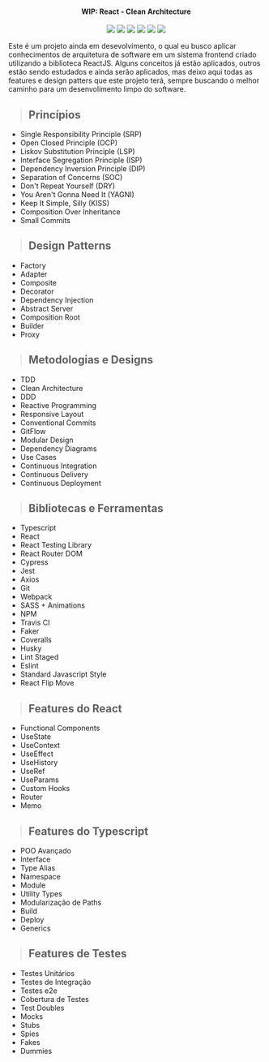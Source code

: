 <h4 align="center">
  WIP: React - Clean Architecture
</h4>

<p align="center">
    <img src="https://img.shields.io/github/languages/count/vilarjp/react-clean-architecture" />
    <img src="https://img.shields.io/github/languages/top/vilarjp/react-clean-architecture" />
    <img src="https://img.shields.io/badge/code%20style-airbnb-blue" />
    <img src="https://img.shields.io/github/last-commit/vilarjp/react-clean-architecture" />
    <img src="https://travis-ci.org/vilarjp/react-clean-architecture.svg?branch=master" />
    <img src="https://coveralls.io/repos/github/vilarjp/react-clean-architecture/badge.svg?branch=master" />
</p>

<p>
  Este é um projeto ainda em desevolvimento, o qual eu busco aplicar conhecimentos de arquitetura de software em um sistema frontend criado utilizando a biblioteca ReactJS. Alguns conceitos já estão aplicados, outros estão sendo estudados e ainda serão aplicados, mas deixo aqui todas as features e design patters que este projeto terá, sempre buscando o melhor caminho para um desenvolimento limpo do software.
</p>

> ## Princípios

- Single Responsibility Principle (SRP)
- Open Closed Principle (OCP)
- Liskov Substitution Principle (LSP)
- Interface Segregation Principle (ISP)
- Dependency Inversion Principle (DIP)
- Separation of Concerns (SOC)
- Don't Repeat Yourself (DRY)
- You Aren't Gonna Need It (YAGNI)
- Keep It Simple, Silly (KISS)
- Composition Over Inheritance
- Small Commits

> ## Design Patterns

- Factory
- Adapter
- Composite
- Decorator
- Dependency Injection
- Abstract Server
- Composition Root
- Builder
- Proxy

> ## Metodologias e Designs

- TDD
- Clean Architecture
- DDD
- Reactive Programming
- Responsive Layout
- Conventional Commits
- GitFlow
- Modular Design
- Dependency Diagrams
- Use Cases
- Continuous Integration
- Continuous Delivery
- Continuous Deployment

> ## Bibliotecas e Ferramentas

- Typescript
- React
- React Testing Library
- React Router DOM
- Cypress
- Jest
- Axios
- Git
- Webpack
- SASS + Animations
- NPM
- Travis CI
- Faker
- Coveralls
- Husky
- Lint Staged
- Eslint
- Standard Javascript Style
- React Flip Move

> ## Features do React

- Functional Components
- UseState
- UseContext
- UseEffect
- UseHistory
- UseRef
- UseParams
- Custom Hooks
- Router
- Memo

> ## Features do Typescript

- POO Avançado
- Interface
- Type Alias
- Namespace
- Module
- Utility Types
- Modularização de Paths
- Build
- Deploy
- Generics

> ## Features de Testes

- Testes Unitários
- Testes de Integração
- Testes e2e
- Cobertura de Testes
- Test Doubles
- Mocks
- Stubs
- Spies
- Fakes
- Dummies
